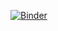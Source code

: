 [![Binder](https://mybinder.org/badge_logo.svg)](https://mybinder.org/v2/gh/Zeddi92/AliceMC.git/HEAD?labpath=Masterclass_08_02.ipynb)
